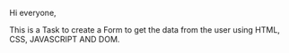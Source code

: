 Hi everyone,

This is a Task to create a Form to get the data from the user using HTML, CSS, JAVASCRIPT AND DOM.
